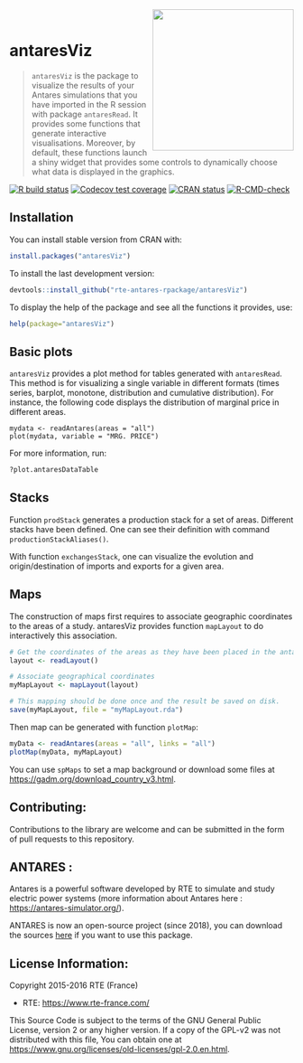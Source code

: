 <img src="man/figures/antares_simulator.png" align="right" width=250 />
<br/>

# antaresViz 

> `antaresViz` is the package to visualize the results of your Antares simulations that you have imported in the R session with package `antaresRead`. It provides some functions that generate interactive visualisations. Moreover, by default, these functions launch a shiny widget that provides some controls to dynamically choose what data is displayed in the graphics.

<!-- badges: start -->
[![R build status](https://github.com/rte-antares-rpackage/antaresViz/workflows/R-CMD-check/badge.svg)](https://github.com/rte-antares-rpackage/antaresViz/actions)
[![Codecov test coverage](https://codecov.io/gh/rte-antares-rpackage/antaresViz/graph/badge.svg)](https://app.codecov.io/gh/rte-antares-rpackage/antaresViz)
[![CRAN status](https://www.r-pkg.org/badges/version/antaresViz)](https://CRAN.R-project.org/package=antaresViz)
[![R-CMD-check](https://github.com/rte-antares-rpackage/antaresViz/actions/workflows/R-CMD-check.yaml/badge.svg)](https://github.com/rte-antares-rpackage/antaresViz/actions/workflows/R-CMD-check.yaml)
<!-- badges: end -->


## Installation

You can install stable version from CRAN with:

```r
install.packages("antaresViz")
```

To install the last development version:

```r
devtools::install_github("rte-antares-rpackage/antaresViz")
```

To display the help of the package and see all the functions it provides, use:

```r 
help(package="antaresViz")
```


## Basic plots

`antaresViz` provides a plot method for tables generated with `antaresRead`. This method is for visualizing a single variable in different formats (times series, barplot, monotone, distribution and cumulative distribution). For instance, the following code displays the distribution of marginal price in different areas.

```
mydata <- readAntares(areas = "all")
plot(mydata, variable = "MRG. PRICE")
```

For more information, run:

```r
?plot.antaresDataTable
```


## Stacks

Function `prodStack` generates a production stack for a set of areas. Different stacks have been defined. One can see their definition with command `productionStackAliases()`.

With function `exchangesStack`, one can visualize the evolution and origin/destination of imports and exports for a given area.



## Maps

The construction of maps first requires to associate geographic coordinates to the areas of a study. antaresViz provides function `mapLayout` to do interactively this association.

```r
# Get the coordinates of the areas as they have been placed in the antaresSoftware
layout <- readLayout()

# Associate geographical coordinates
myMapLayout <- mapLayout(layout)

# This mapping should be done once and the result be saved on disk.
save(myMapLayout, file = "myMapLayout.rda")

```

Then map can be generated with function `plotMap`:

```r
myData <- readAntares(areas = "all", links = "all")
plotMap(myData, myMapLayout)
```

You can use `spMaps` to set a map background or download some files at https://gadm.org/download_country_v3.html.


## Contributing:

Contributions to the library are welcome and can be submitted in the form of pull requests to this repository.

## ANTARES :
 Antares is a powerful software developed by RTE to simulate and study electric power systems (more information about Antares here : <https://antares-simulator.org/>).
 
 ANTARES is now an open-source project (since 2018), you can download the sources [here](https://github.com/AntaresSimulatorTeam/Antares_Simulator) if you want to use this package. 


## License Information:

Copyright 2015-2016 RTE (France)

* RTE: https://www.rte-france.com/

This Source Code is subject to the terms of the GNU General Public License, version 2 or any higher version. If a copy of the GPL-v2 was not distributed with this file, You can obtain one at https://www.gnu.org/licenses/old-licenses/gpl-2.0.en.html.
